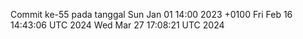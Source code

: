 Commit ke-55 pada tanggal Sun Jan 01 14:00 2023 +0100
Fri Feb 16 14:43:06 UTC 2024
Wed Mar 27 17:08:21 UTC 2024
